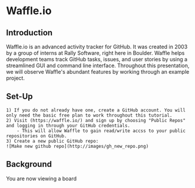# Waffle.io

## Introduction

Waffle.io is an advanced activity tracker for GitHub. It was created in 2003 by a group of interns at Rally Software, right here in Boulder. Waffle helps development teams track GitHub tasks, issues, and user stories by using a streamlined GUI and command line interface. Throughout this presentation, we will observe Waffle's abundant features by working through an example project. 

## Set-Up

	1) If you do not already have one, create a GitHub account. You will only need the basic free plan to work throughout this tutorial. 
	2) Visit (https://waffle.io/) and sign up by choosing "Public Repos" and logging in through your GitHub credentials. 
		- This will allow Waffle to gain read/write accss to your public repositories on GitHub.
	3) Create a new public GitHub repo:
	![Make new github repo](http://images/gh_new_repo.png)

## Background

You are now viewing a board